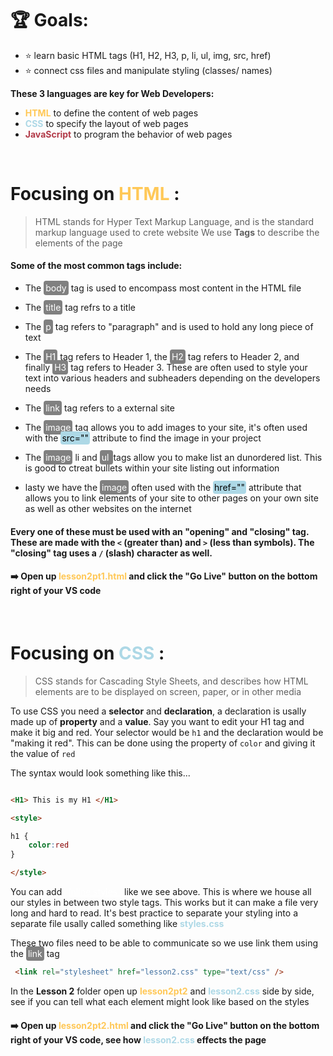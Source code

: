 

# 🏆  **Goals:** 
- ⭐️ learn basic HTML tags (H1, H2, H3, p, li, ul, img, src, href)
- ⭐️ connect css files and manipulate styling (classes/ names)

**These 3 languages are key for Web Developers:**

- <span style = "color:#FFC857"> **HTML** </span> to define the content of web pages
- <span style = "color:lightblue">**CSS** </span>to specify the layout of web pages
- <span style = "color:#B23A48">**JavaScript** </span>to program the behavior of web pages

<br/>

# **Focusing on <span style = "color:#FFC857"> HTML</span>  :**

> HTML stands for Hyper Text Markup Language, and is the standard markup language used to crete website
 We use **Tags** to describe the elements of the page

#### Some of the most common tags include:

- The <span style="color:white; background-color:gray;padding:3px; border-radius:4px; "> body</span> tag is used to encompass most content in the HTML file 

- The  <span style="color:white; background-color:gray;padding:3px; border-radius:4px; "> title</span> tag refrs to a title 

- The <span style="color:white; background-color:gray;padding:3px; border-radius:4px; ">p</span> tag refers to "paragraph" and is used to hold any long piece of text 

- The <span style="color:white; background-color:gray;padding:3px; border-radius:4px; ">H1</span> tag refers to Header 1, the <span style="color:white; background-color:gray;padding:3px; border-radius:4px; ">H2</span> tag refers to Header 2, and finally <span style="color:white; background-color:gray;padding:3px; border-radius:4px; ">H3</span> tag refers to Header 3. These are often used to style your text into various headers and subheaders depending on the developers needs

-  The <span style="color:white; background-color:gray;padding:3px; border-radius:4px; ">link</span> tag refers to a external site

- The <span style="color:white; background-color:gray;padding:3px; border-radius:4px; ">image</span> tag allows you to add images to your site, it's often used with the <span style="color:black; background-color:lightblue ;padding:2px; border-radius:4px; "> src=""</span> attribute to find the image in your project 

- The <span style="color:white; background-color:gray;padding:3px; border-radius:4px; ">image</span> li </span> and  <span style="color:white; background-color:gray;padding:3px; border-radius:4px; ">ul </span> tags allow you to make list an dunordered list. This is good to ctreat bullets within your site listing out information

- lasty we have the <span style="color:white; background-color:gray;padding:3px; border-radius:4px; ">image</span> often used with the <span style="color:black; background-color:lightblue ;padding:2px; border-radius:4px; ">href=""</span> attribute that allows you to link elements of your site to other pages on your own site as well as other websites on the internet



#### Every one of these must be used with an **"opening"** and **"closing"** tag. These are made with the `<` (greater than) and `>` (less than symbols). The "closing" tag uses a `/` (slash) character as well.

####  ➡️ **Open up <span style= "color:#FFC857"> **lesson2pt1.html** </span> and click the "Go Live" button on the bottom right of your VS code**


<br/>

# **Focusing on <span style = "color:lightblue"> CSS </span> :**

> CSS stands for Cascading Style Sheets, and describes how HTML elements are to be displayed on screen, paper, or in other media

To use CSS you need a **selector** and **declaration**, a declaration is usally made up of **property** and a **value**. Say you want to edit your H1 tag and make it big and red. Your selector would be `h1` and the declaration would be "making it red". This can be done using the property of `color` and giving it the value of `red`

The syntax would look something like this...
~~~ html

<H1> This is my H1 </H1>

<style>

h1 {
    color:red
}

</style>

~~~

You can add <span style = "text-decoration: underline; color:white; padding:2px; border-radius:6px; margin-left:5px; margin-right:5px"> inline styles </span> like we see above. This is where we house all our styles in between two style tags. This works but it can make a file very long and hard to read.
It's best practice to separate your styling into a separate file usally called something like <span style="color:lightblue">**styles.css**</span>

These two files need to be able to communicate so we use link them using the <span style="color:white; background-color:gray;padding:3px; border-radius:4px; ">link</span> tag 
``` html
 <link rel="stylesheet" href="lesson2.css" type="text/css" />
```
In the **Lesson 2** folder open up <span style="color:#FFC857"> **lesson2pt2** </span> and <span style="color:lightblue"> **lesson2.css** </span>  side by side, see if you can tell what each element might look like based on the styles

####   ➡️   **Open up <span style= "color:#FFC857"> **lesson2pt2.html** </span> and click the "Go Live" button on the bottom right of your VS code, see how <span style= "color:lightblue"> **lesson2.css** </span> effects the page**













